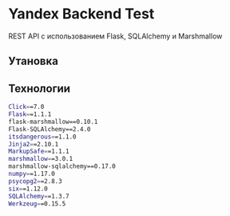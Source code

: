 # Yandex Backend Test
REST API с использованием Flask, SQLAlchemy и Marshmallow

## Утановка

## Технологии
```bash
Click==7.0
Flask==1.1.1
flask-marshmallow==0.10.1
Flask-SQLAlchemy==2.4.0
itsdangerous==1.1.0
Jinja2==2.10.1
MarkupSafe==1.1.1
marshmallow==3.0.1
marshmallow-sqlalchemy==0.17.0
numpy==1.17.0
psycopg2==2.8.3
six==1.12.0
SQLAlchemy==1.3.7
Werkzeug==0.15.5
```
 
